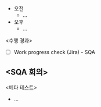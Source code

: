 - 오전
	- ...
- 오후
	- ...

<수행 경과>
- [ ] Work progress check (Jira) - SQA

<SQA 회의>
- 

<베타 테스트>
- ...